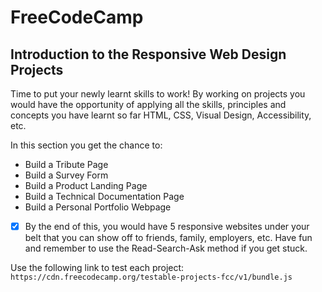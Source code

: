 # FreeCodeCamp

## Introduction to the Responsive Web Design Projects
Time to put your newly learnt skills to work! By working on projects you would have the opportunity of applying all the skills, principles and concepts you have learnt so far HTML, CSS, Visual Design, Accessibility, etc.

In this section you get the chance to:

* Build a Tribute Page
* Build a Survey Form
* Build a Product Landing Page
* Build a Technical Documentation Page
* Build a Personal Portfolio Webpage

- [x] By the end of this, you would have 5 responsive websites under your belt that you can show off to friends, family, employers, etc. Have fun and remember to use the Read-Search-Ask method if you get stuck.

Use the following link to test each project:
`https://cdn.freecodecamp.org/testable-projects-fcc/v1/bundle.js`
